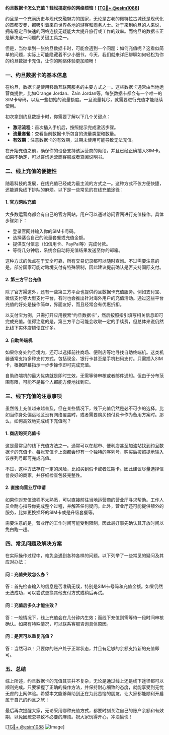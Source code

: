 **约旦数据卡怎么充值？轻松搞定你的网络烦恼！[[TG💪+ @esim1088](https://t.me/s/esim1088)]**

约旦是一个充满历史与现代交融魅力的国家，无论是古老的佩特拉古城还是现代化的首都安曼，都吸引着来自世界各地的游客和商务人士。对于来到约旦的人来说，拥有稳定且快速的网络连接无疑能大大提升旅行或工作的效率。而约旦的数据卡正是解决这一问题的关键工具之一。

但是，当你拿到一张约旦数据卡时，可能会遇到一个问题：如何充值呢？这看似简单的问题，实际上可能隐藏着不少小细节。今天，我们就来详细聊聊如何轻松为你的约旦数据卡充值，让你的网络体验更加顺畅！

### 一、约旦数据卡的基本信息

在约旦，数据卡是使用移动互联网服务的主要方式之一。这些数据卡通常由当地运营商提供，比如Orange Jordan、Zain Jordan等。每张数据卡都会有一个唯一的SIM卡号码，以及一些初始的流量额度。一旦流量耗尽，就需要进行充值才能继续使用。

初次拿到约旦数据卡时，你需要了解以下几个关键点：
- **激活流程**：首次插入手机后，按照提示完成激活步骤。
- **流量套餐**：查看当前数据卡所包含的流量类型和数量。
- **有效期**：注意数据卡的有效期，过期未使用可能导致无法充值。

在开始充值之前，确保你的设备支持该运营商的频段，并且已经正确插入SIM卡。如果不确定，可以咨询运营商客服或者查阅说明书。

### 二、线上充值的便捷性

随着科技的发展，在线充值已经成为最主流的方式之一。这种方式不仅方便快捷，还能避免线下排队的麻烦。以下是一些常见的在线充值途径：

#### 1. 官方网站充值
大多数运营商都会有自己的官方网站，用户可以通过访问官网进行充值操作。具体步骤如下：
- 登录官网并输入你的SIM卡号码。
- 选择适合自己的流量套餐或充值金额。
- 提供支付信息（如信用卡、PayPal等）完成付款。
- 等待几分钟后，系统会自动将充值结果发送至你的邮箱。

这种方式的优点在于安全可靠，所有交易记录都可以随时查询。不过需要注意的是，部分国家可能对跨境支付有特殊限制，因此建议提前确认是否支持国际支付。

#### 2. 第三方平台充值
除了官方渠道外，还有一些第三方平台也提供约旦数据卡充值服务。例如支付宝、微信支付等大型支付平台，有时也会推出针对海外用户的充值活动。通过这些平台充值的好处是操作简单，界面友好，而且经常会有优惠折扣。

以支付宝为例，只需打开应用搜索“约旦数据卡”，然后按照指引填写相关信息即可完成充值。值得注意的是，第三方平台可能会收取一定的手续费，但总体来说仍然比线下实体店铺便宜许多。

#### 3. 自助终端机
如果你身处约旦境内，还可以选择前往商场、便利店等地寻找自助终端机。这类机器通常支持多种支付方式，包括现金、银行卡甚至是手机扫码支付。只需插入SIM卡，根据屏幕指示一步步操作即可完成充值。

自助终端机的最大优势就是即时生效，无需等待审核或者邮件通知。但由于分布范围有限，可能不是每个人都能方便地找到它。

### 三、线下充值的注意事项

虽然线上充值越来越普及，但在某些情况下，线下充值仍然是必不可少的选择。比如当你身处偏远地区没有网络覆盖时，或者需要购买预付费卡作为备用方案时。那么，如何高效地完成线下充值呢？

#### 1. 商店购买充值卡
这是最常见的线下充值方法之一。通常可以在超市、便利店甚至加油站找到约旦数据卡的充值卡。每张充值卡上面都会印有一个独特的序列号，购买后按照提示输入该序列号即可完成充值。

不过，这种方法存在一定的风险，比如买到假卡或者过期卡。因此建议尽量选择信誉良好的商家，并仔细检查包装完整性。

#### 2. 直接向营业厅申请
如果你对充值流程不太熟悉，可以直接前往当地运营商的营业厅寻求帮助。工作人员会耐心指导你完成整个过程，并解答任何疑问。此外，营业厅还可能提供额外的服务，比如更换损坏的SIM卡或是升级套餐等。

需要注意的是，营业厅的工作时间可能受到限制，因此最好事先确认其开放时间以免白跑一趟。

### 四、常见问题及解决方案

在实际操作过程中，难免会遇到各种各样的问题。以下列举了一些常见的疑问及其应对办法：

#### 问：充值失败怎么办？
答：首先检查输入的信息是否准确无误，特别是SIM卡号码和充值金额。如果仍然无法成功，可以尝试更换其他支付方式或稍后再试。

#### 问：充值后多久才能生效？
答：一般情况下，线上充值会在几分钟内生效；而线下充值则需等待一段时间审核确认。如果有特殊情况，可以联系客服咨询具体原因。

#### 问：是否可以重复充值？
答：当然可以！只要你的账户处于正常状态，并且有足够的余额支持新的充值即可。

### 五、总结

综上所述，约旦数据卡的充值其实并不复杂，无论是通过线上还是线下途径都可以顺利完成。只要掌握了正确的操作方法，并保持耐心细致的态度，就能享受到无忧无虑的上网体验。希望本文能够帮助到正在为此苦恼的朋友，让大家都能顺利开启属于自己的约旦之旅！

最后再次提醒大家，无论采用哪种充值方式，都要时刻关注自己的账户余额和有效期，以免因疏忽导致不必要的麻烦。祝大家玩得开心，冲浪愉快！

[[TG💪+ @esim1088](https://t.me/s/esim1088) ![Image](https://i.postimg.cc/4NQfJmqS/Snipaste-2025-05-13-00-14-12.png)]